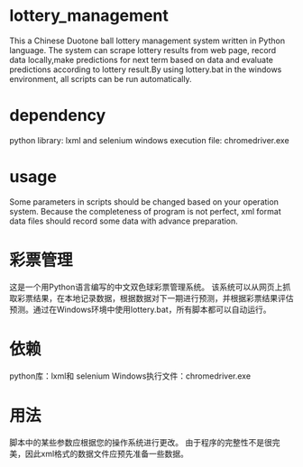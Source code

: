 # lottery_management
This a Chinese Duotone ball lottery management system written in Python language. The system can scrape lottery results from web page, record data locally,make predictions for next term based on data and evaluate predictions according to lottery result.By using lottery.bat in the windows environment, all scripts can be run automatically.
# dependency
python library: lxml and selenium
windows execution file: chromedriver.exe
# usage
Some parameters in scripts should be changed based on your operation system. Because the completeness of program is not perfect, xml format data files should record some data with advance preparation.

# 彩票管理
这是一个用Python语言编写的中文双色球彩票管理系统。 该系统可以从网页上抓取彩票结果，在本地记录数据，根据数据对下一期进行预测，并根据彩票结果评估预测。通过在Windows环境中使用lottery.bat，所有脚本都可以自动运行。
# 依赖
python库：lxml和 selenium
Windows执行文件：chromedriver.exe
# 用法
脚本中的某些参数应根据您的操作系统进行更改。 由于程序的完整性不是很完美，因此xml格式的数据文件应预先准备一些数据。
